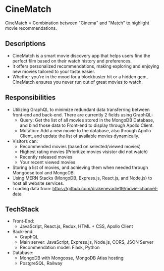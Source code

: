 <h1>CineMatch</h1>

<p>CineMatch = Combination between "Cinema" and "Match" to highlight movie recommendations.</p>

<h2>Descriptions</h2>
<ul>
    <li>CineMatch is a smart movie discovery app that helps users find the perfect film based on their watch history and preferences.</li>
    <li>It offers personalized recommendations, making exploring and enjoying new movies tailored to your taste easier.</li>
    <li>Whether you're in the mood for a blockbuster hit or a hidden gem, CineMatch ensures you never run out of great movies to watch.</li>
</ul>
    
<h2>Responsibilities</h2>

- Utilizing GraphQL to minimize redundant data transferring between front-end and back-end. There are currently 2 fields using GraphQL: 
    - Query: Get the list of all movies stored in the MongoDB Database, and bind those data to Front-end to display through Apollo Client.
    - Mutation: Add a new movie to the database, also through Apollo Client, and update the list of available movies dynamically. 
- Visitors can: 
    - Recommended movies (based on selected/viewed movies)
    - Highest rating movies (Prioritize movies visistor did not watch)
    - Recently released movies 
    - Your recent viewed movies 
- Storing a list of movies, and achieving them when needed through Mongoose tool and MongoDB. 
- Using MERN Stacks (MongoDB, Express.js, React.js, and Node.js) to host all website services.
- Loading data from: https://github.com/drakenevadie19/movie-channel-data

<h2>TechStack</h2>

- Front-End: 
    - JavaScript, React.js, Redux, HTML + CSS, Apollo Client
- Back-end: 
    - GraphQL 
    - Main server: JavaScript, Express.js, Node.js, CORS, JSON Server
    - Recommendation model: Flask, Python
- Database: 
    - MongoDB with Mongoose, MongoDB Atlas hosting
    - PostgreSQL, Railway
